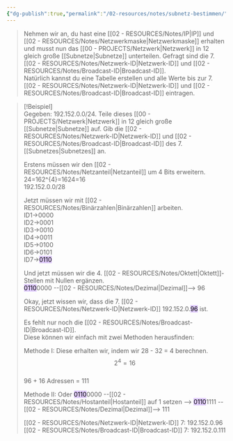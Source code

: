 ```yaml
---
{"dg-publish":true,"permalink":"/02-resources/notes/subnetz-bestimmen/","tags":["netzwerk/subnetting","netzwerk/ip/ipv4"],"noteIcon":"","updated":"2024-07-29T22:10:01.529+02:00"}
---
```


> Nehmen wir an, du hast eine [[02 - RESOURCES/Notes/IP\|IP]] und [[02 - RESOURCES/Notes/Netzwerkmaske\|Netzwerkmaske]] erhalten und musst nun das [[00 - PROJECTS/Netzwerk\|Netzwerk]] in 12 gleich große [[Subnetze\|Subnetze]] unterteilen. Gefragt sind die 7. [[02 - RESOURCES/Notes/Netzwerk-ID\|Netzwerk-ID]] und [[02 - RESOURCES/Notes/Broadcast-ID\|Broadcast-ID]].  
> Natürlich kannst du eine Tabelle erstellen und alle Werte bis zur 7. [[02 - RESOURCES/Notes/Netzwerk-ID\|Netzwerk-ID]] und [[02 - RESOURCES/Notes/Broadcast-ID\|Broadcast-ID]] eintragen.

> [!Beispiel]  
> Gegeben: 192.152.0.0/24. Teile dieses [[00 - PROJECTS/Netzwerk\|Netzwerk]] in 12 gleich große [[Subnetze\|Subnetze]] auf. Gib die [[02 - RESOURCES/Notes/Netzwerk-ID\|Netzwerk-ID]] und [[02 - RESOURCES/Notes/Broadcast-ID\|Broadcast-ID]] des 7. [[Subnetzes\|Subnetzes]] an.
> 
> Erstens müssen wir den [[02 - RESOURCES/Notes/Netzanteil\|Netzanteil]] um 4 Bits erweitern.  
> 24=162^{4}=1624=16  
> 192.152.0.0/28
> 
> Jetzt müssen wir mit [[02 - RESOURCES/Notes/Binärzahlen\|Binärzahlen]] arbeiten.  
> ID1->0000  
> ID2->0001  
> ID3->0010  
> ID4->0011  
> ID5->0100  
> ID6->0101  
> ID7-><mark style="background: #D2B3FFA6;">0110</mark>
> 
> Und jetzt müssen wir die 4. [[02 - RESOURCES/Notes/Oktett\|Oktett]]-Stellen mit Nullen ergänzen.  
> <mark style="background: #D2B3FFA6;">0110</mark>0000 --[[02 - RESOURCES/Notes/Dezimal\|Dezimal]]--> 96
> 
> Okay, jetzt wissen wir, dass die 7. [[02 - RESOURCES/Notes/Netzwerk-ID\|Netzwerk-ID]] 192.152.0.<mark style="background: #D2B3FFA6;">96</mark> ist.
> 
> Es fehlt nur noch die [[02 - RESOURCES/Notes/Broadcast-ID\|Broadcast-ID]].  
> Diese können wir einfach mit zwei Methoden herausfinden:
> 
> Methode I: Diese erhalten wir, indem wir 28 - 32 = 4 berechnen.  
> $$2^{4}=16$$  
> 96 + 16 Adressen = 111
> 
> Methode II: Oder <mark style="background: #D2B3FFA6;">0110</mark>0000 --[[02 - RESOURCES/Notes/Hostanteil\|Hostanteil]] auf 1 setzen --> <mark style="background: #D2B3FFA6;">0110</mark>1111 --[[02 - RESOURCES/Notes/Dezimal\|Dezimal]]--> 111
> 
> [[02 - RESOURCES/Notes/Netzwerk-ID\|Netzwerk-ID]] 7: 192.152.0.96  
> [[02 - RESOURCES/Notes/Broadcast-ID\|Broadcast-ID]] 7: 192.152.0.111